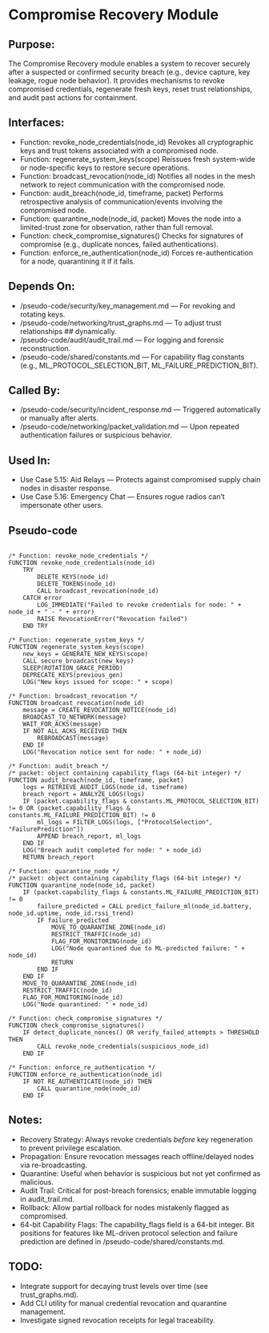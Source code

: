 # Compromise Recovery Module

## Purpose:
The Compromise Recovery module enables a system to recover securely after a suspected or confirmed security breach (e.g., device capture, key leakage, rogue node behavior). It provides mechanisms to revoke compromised credentials, regenerate fresh keys, reset trust relationships, and audit past actions for containment.

## Interfaces:
- Function: revoke_node_credentials(node_id)
Revokes all cryptographic keys and trust tokens associated with a compromised node.  
- Function: regenerate_system_keys(scope)
Reissues fresh system-wide or node-specific keys to restore secure operations.  
- Function: broadcast_revocation(node_id)
Notifies all nodes in the mesh network to reject communication with the compromised node.  
- Function: audit_breach(node_id, timeframe, packet)
Performs retrospective analysis of communication/events involving the compromised node.  
- Function: quarantine_node(node_id, packet)
Moves the node into a limited-trust zone for observation, rather than full removal.  
- Function: check_compromise_signatures()
Checks for signatures of compromise (e.g., duplicate nonces, failed authentications).  
- Function: enforce_re_authentication(node_id)
Forces re-authentication for a node, quarantining it if it fails.  


## Depends On:
- /pseudo-code/security/key_management.md — For revoking and rotating keys.
- /pseudo-code/networking/trust_graphs.md — To adjust trust relationships ## dynamically.
- /pseudo-code/audit/audit_trail.md — For logging and forensic reconstruction.
- /pseudo-code/shared/constants.md — For capability flag constants (e.g., ML_PROTOCOL_SELECTION_BIT, ML_FAILURE_PREDICTION_BIT).

## Called By:
- /pseudo-code/security/incident_response.md — Triggered automatically or manually after alerts.
- /pseudo-code/networking/packet_validation.md — Upon repeated authentication failures or suspicious behavior.

## Used In:
- Use Case 5.15: Aid Relays — Protects against compromised supply chain nodes in disaster response.
- Use Case 5.16: Emergency Chat — Ensures rogue radios can’t impersonate other users.

## Pseudo-code
```pseudocode

/* Function: revoke_node_credentials */
FUNCTION revoke_node_credentials(node_id)
    TRY
        DELETE_KEYS(node_id)
        DELETE_TOKENS(node_id)
        CALL broadcast_revocation(node_id)
    CATCH error
        LOG_IMMEDIATE("Failed to revoke credentials for node: " + node_id + " - " + error)
        RAISE RevocationError("Revocation failed")
    END TRY

/* Function: regenerate_system_keys */
FUNCTION regenerate_system_keys(scope)
    new_keys = GENERATE_NEW_KEYS(scope)
    CALL secure_broadcast(new_keys)
    SLEEP(ROTATION_GRACE_PERIOD)
    DEPRECATE_KEYS(previous_gen)
    LOG("New keys issued for scope: " + scope)

/* Function: broadcast_revocation */
FUNCTION broadcast_revocation(node_id)
    message = CREATE_REVOCATION_NOTICE(node_id)
    BROADCAST_TO_NETWORK(message)
    WAIT_FOR_ACKS(message)
    IF NOT ALL_ACKS_RECEIVED THEN
        REBROADCAST(message)
    END IF
    LOG("Revocation notice sent for node: " + node_id)

/* Function: audit_breach */
/* packet: object containing capability_flags (64-bit integer) */
FUNCTION audit_breach(node_id, timeframe, packet)
    logs = RETRIEVE_AUDIT_LOGS(node_id, timeframe)
    breach_report = ANALYZE_LOGS(logs)
    IF (packet.capability_flags & constants.ML_PROTOCOL_SELECTION_BIT) != 0 OR (packet.capability_flags & constants.ML_FAILURE_PREDICTION_BIT) != 0
        ml_logs = FILTER_LOGS(logs, ["ProtocolSelection", "FailurePrediction"])
        APPEND breach_report, ml_logs
    END IF
    LOG("Breach audit completed for node: " + node_id)
    RETURN breach_report

/* Function: quarantine_node */
/* packet: object containing capability_flags (64-bit integer) */
FUNCTION quarantine_node(node_id, packet)
    IF (packet.capability_flags & constants.ML_FAILURE_PREDICTION_BIT) != 0
        failure_predicted = CALL predict_failure_ml(node_id.battery, node_id.uptime, node_id.rssi_trend)
        IF failure_predicted
            MOVE_TO_QUARANTINE_ZONE(node_id)
            RESTRICT_TRAFFIC(node_id)
            FLAG_FOR_MONITORING(node_id)
            LOG("Node quarantined due to ML-predicted failure: " + node_id)
            RETURN
        END IF
    END IF
    MOVE_TO_QUARANTINE_ZONE(node_id)
    RESTRICT_TRAFFIC(node_id)
    FLAG_FOR_MONITORING(node_id)
    LOG("Node quarantined: " + node_id)

/* Function: check_compromise_signatures */
FUNCTION check_compromise_signatures()
    IF detect_duplicate_nonces() OR verify_failed_attempts > THRESHOLD THEN
        CALL revoke_node_credentials(suspicious_node_id)
    END IF

/* Function: enforce_re_authentication */
FUNCTION enforce_re_authentication(node_id)
    IF NOT RE_AUTHENTICATE(node_id) THEN
        CALL quarantine_node(node_id)
    END IF
```

## Notes:
- Recovery Strategy: Always revoke credentials *before* key regeneration to prevent privilege escalation.
- Propagation: Ensure revocation messages reach offline/delayed nodes via re-broadcasting.
- Quarantine: Useful when behavior is suspicious but not yet confirmed as malicious.
- Audit Trail: Critical for post-breach forensics; enable immutable logging in audit_trail.md.
- Rollback: Allow partial rollback for nodes mistakenly flagged as compromised.
- 64-bit Capability Flags: The capability_flags field is a 64-bit integer. Bit positions for features like ML-driven protocol selection and failure prediction are defined in /pseudo-code/shared/constants.md.

## TODO:
- Integrate support for decaying trust levels over time (see trust_graphs.md).
- Add CLI utility for manual credential revocation and quarantine management.
- Investigate signed revocation receipts for legal traceability.
